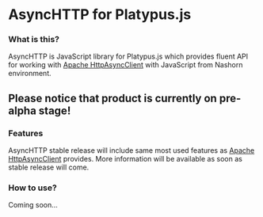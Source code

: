 # AsyncHTTP for Platypus.js 
### What is this?
AsyncHTTP is JavaScript library for Platypus.js which provides fluent API for working with [Apache HttpAsyncClient] with JavaScript from Nashorn environment.

## Please notice that product is currently on pre-alpha stage!

### Features
AsyncHTTP stable release will include same most used features as [Apache HttpAsyncClient] provides. More information will be available as soon as stable release will come.

### How to use?
Coming soon...


[Platypus.js]: <http://platypus-platform.org/>
[Apache HttpAsyncClient]: <https://hc.apache.org/httpcomponents-asyncclient-4.1.x/index.html>
